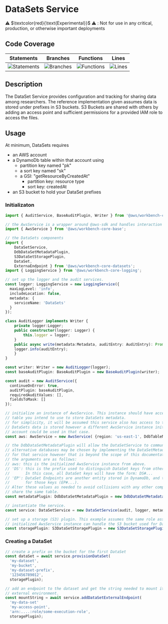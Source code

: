 
# DataSets Service

⚠️ $\textcolor{red}{\text{Experimental}}$ ⚠️ : Not for use in any critical, production, or otherwise important deployments

## Code Coverage

| Statements                  | Branches                | Functions                 | Lines             |
| --------------------------- | ----------------------- | ------------------------- | ----------------- |
| ![Statements](https://img.shields.io/badge/statements-96.28%25-brightgreen.svg?style=flat) | ![Branches](https://img.shields.io/badge/branches-95.38%25-brightgreen.svg?style=flat) | ![Functions](https://img.shields.io/badge/functions-95.4%25-brightgreen.svg?style=flat) | ![Lines](https://img.shields.io/badge/lines-96.81%25-brightgreen.svg?style=flat) |

## Description

The DataSet Service provides configuration and tracking for sharing data among researchers. The reference implementation
given assumes data is stored under prefixes in S3 buckets. S3 Buckets are shared with others by adding an access point
and sufficient permissions for a provided IAM role to access the files.

## Usage

At minimum, DataSets requires
- an AWS account
- a DynamoDb table within that account using
  - partition key named "pk"
  - a sort key named "sk"
  - a GSI: "getResourceByCreatedAt"
    - partition key: resource type
    - sort key: createdAt
- an S3 bucket to hold your DataSet prefixes

### Initializaton

```typescript
import { AuditService, BaseAuditPlugin, Writer } from '@aws/workbench-core-audit';

// the AwsService is a wrapper around @aws-sdk and handles interaction with AWS Services.
import { AwsService } from '@aws/workbench-core-base';

// the DataSets components
import {
    DataSetService,
    DdbDataSetMetadataPlugin,
    S3DataSetStoragePlugin,
    DataSet,
    ExternaEndpoint } from '@aws/workbench-core-datasets';
import { LoggingService } from '@aws/workbench-core-logging';

// set up the logger and the audit services.
const logger: LoggingService = new LoggingService({
  maxLogLevel: 'info',
  includeLocation: false,
  metadata: {
    serviceName: 'DataSets'
  }
});

class AuditLogger implements Writer {  
    private logger:Logger;  
    public constructor(logger: Logger) {  
        this.logger = logger;  
    }  
    public async write(metadata:Metadata, auditEntry: AuditEntry): Promise<void> {  
    logger.info(auditEntry);  
    }  
}

const writer: Writer = new AuditLogger(logger);  
const baseAuditPlugin: BaseAuditPlugin = new BaseAuditPlugin(writer);

const audit = new AuditService({
  continueOnError: true,
  auditPlugin: baseAuditPlugin,
  requiredAuditValues: [],
  fieldsToMask: []
});

// initialize an instance of AwsService. This instance should have access to the DynamoDb
// table you intend to use to store DataSets metadata.
// for simplicity, it will be assumed this service also has access to the S3 bucket where
// DataSets data is stored however a different AwsService instance initialized to a different
// account could be used in that case.
const aws: AwsService = new AwsService( {region: 'us-east-1', DdbTableName: 'my-datasets-table' });

// the DdbDataSetMetadataPlugin will allow the DataSetService to communicate with DynamoDb.
// alternative databases may be chosen by implementing the DataSetMetadataPlugin interface
// for that service however that is beyond the scope of this documentation.
// the arguments are as follows:
// aws: this is the initialized AwsService instance from above.
// 'DS': this is the prefix used to distinguish DataSet keys from others in the database.
//       In this case, all DataSet keys will have the form: DS#...
// 'EP': DataSet Endpoints are another entity stored in DynamoDb, and this is the prefix
//       for those keys (EP#...).
// Alter these values as needed to avoid collisions with any other components which may
// share the same table.
const metadataPlugin: DdbDataSetMetadataPlugin = new DdbDataSetMetadataPlugin(aws, 'DS', 'EP');

// instantiate the service.
const service: DataSetService = new DataSetService(audit, logger, metadataPlugin);

// set up a storage (S3) plugin. This example assumes the same role associated with the previously
// initialized AwsService instance can handle the S3 bucket used for DataSets.
const storagePlugin: S3DataSetStoragePlugin = new S3DataSetStoragePlugin(aws);
```

### Creating a DataSet

```typescript
// create a prefix on the bucket for the first DataSet
const dataSet = await service.provisionDataSet(
  'my-dataset',
  'my-bucket',
  'my-dataset-prefix',
  '123456789012',
  storagePlugin);

// add an endpoint to the dataset and get the string needed to mount it to an
// external environment.
const mountString = await service.addDataSetExternalEndpoint(
  'my-data-set'
  'my-access-point',
  'arn:....:role/some-execution-role',
  storagePlugin);
```
